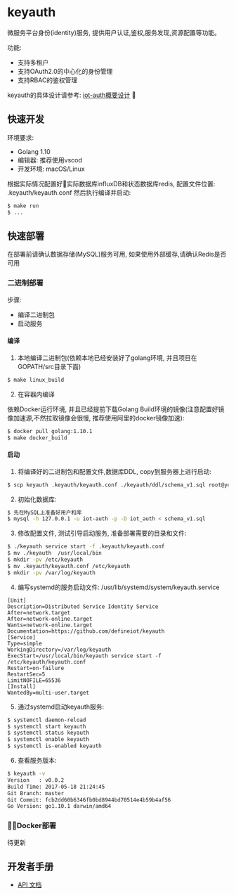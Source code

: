 # keyauth

微服务平台身份(identity)服务, 提供用户认证,鉴权,服务发现,资源配置等功能。

功能:

+ 支持多租户
+ 支持OAuth2.0的中心化的身份管理
+ 支持RBAC的鉴权管理

keyauth的具体设计请参考: [iot-auth概要设计](./docs/design/summary.md)


## 快速开发

环境要求:

+ Golang 1.10
+ 编辑器: 推荐使用vscod
+ 开发环境: macOS/Linux

根据实际情况配置好实际数据库influxDB和状态数据库redis, 配置文件位置: .keyauth/keyauth.conf
然后执行编译并启动:

```bash
$ make run
$ ...
```

## 快速部署

在部署前请确认数据存储(MySQL)服务可用, 如果使用外部缓存,请确认Redis是否可用

### 二进制部署

步骤:

+ 编译二进制包
+ 启动服务

#### 编译

1. 本地编译二进制包(依赖本地已经安装好了golang环境, 并且项目在GOPATH/src目录下面)

```bash
$ make linux_build
```

2. 在容器内编译

依赖Docker运行环境, 并且已经提前下载Golang Build环境的镜像(注意配置好镜像加速源,不然拉取镜像会很慢, 推荐使用阿里的docker镜像加速):

```bash
$ docker pull golang:1.10.1
$ make docker_build
```

#### 启动

1. 将编译好的二进制包和配置文件,数据库DDL, copy到服务器上进行启动:
```bash
$ scp keyauth .keyauth/keyauth.conf ./keyauth/ddl/schema_v1.sql root@your_server_ip:~
```

2. 初始化数据库:
```bash
$ 先在MySQL上准备好用户和库
$ mysql -h 127.0.0.1 -u iot-auth -p -D iot_auth < schema_v1.sql
```

3. 修改配置文件, 测试引导启动服务, 准备部署需要的目录和文件:
```bash
$ ./keyauth service start -f .keyauth/keyauth.conf
$ mv ./keyauth  /usr/local/bin
$ mkdir -pv /etc/keyauth
$ mv .keyauth/keyauth.conf /etc/keyauth
$ mkdir -pv /var/log/keyauth
```

4. 编写systemd的服务启动文件: /usr/lib/systemd/system/keyauth.service
```
[Unit]
Description=Distributed Service Identity Service
After=network.target
After=network-online.target
Wants=network-online.target
Documentation=https://github.com/defineiot/keyauth
[Service]
Type=simple
WorkingDirectory=/var/log/keyauth
ExecStart=/usr/local/bin/keyauth service start -f /etc/keyauth/keyauth.conf
Restart=on-failure
RestartSec=5
LimitNOFILE=65536
[Install]
WantedBy=multi-user.target
```

5. 通过systemd启动keyauth服务:
```sh
$ systemctl daemon-reload
$ systemctl start keyauth
$ systemctl status keyauth 
$ systemctl enable keyauth
$ systemctl is-enabled keyauth
```


6. 查看服务版本:
```bash
$ keyauth -v
Version   : v0.0.2
Build Time: 2017-05-18 21:24:45
Git Branch: master
Git Commit: fcb2dd60b6346fb0bd8944bd70514e4b59b4af56
Go Version: go1.10.1 darwin/amd64
```

### Docker部署

待更新

## 开发者手册

+ [API 文档]()